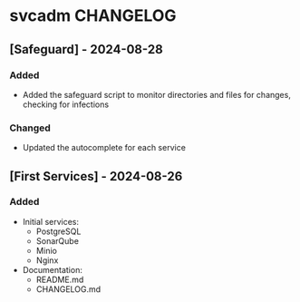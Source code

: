 # svcadm CHANGELOG

## [Safeguard] - 2024-08-28

### Added
- Added the safeguard script to monitor directories and files for changes, checking for infections

### Changed
- Updated the autocomplete for each service

## [First Services] - 2024-08-26

### Added
- Initial services:
  - PostgreSQL
  - SonarQube
  - Minio
  - Nginx
- Documentation:
  - README.md
  - CHANGELOG.md
